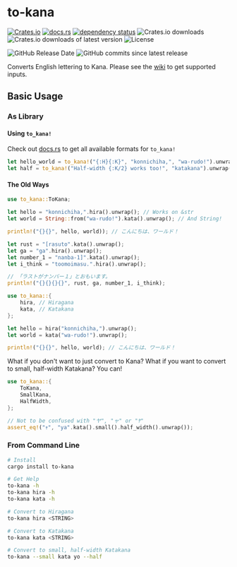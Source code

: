 # to-kana
[![Crates.io](https://img.shields.io/crates/v/to-kana)](https://crates.io/crates/to-kana)
[![docs.rs](https://docs.rs/to-kana/badge.svg)](https://docs.rs/to-kana/)
[![dependency status](https://deps.rs/repo/github/spenserblack/to-kana-rs/status.svg)](https://deps.rs/repo/github/spenserblack/to-kana-rs)
![Crates.io downloads](https://img.shields.io/crates/d/to-kana)
![Crates.io downloads of latest version](https://img.shields.io/crates/dv/to-kana)
![License](https://img.shields.io/crates/l/to-kana)


![GitHub Release Date](https://img.shields.io/github/release-date/spenserblack/to-kana-rs)
![GitHub commits since latest release](https://img.shields.io/github/commits-since/spenserblack/to-kana-rs/latest)

Converts English lettering to Kana.
Please see the [wiki](https://github.com/spenserblack/to-kana-rs/wiki) to get supported inputs.

## Basic Usage
### As Library
#### Using `to_kana!`
Check out [docs.rs](https://docs.rs/to-kana/) to get all available formats for `to_kana!`
```rust
let hello_world = to_kana!("{:H}{:K}", "konnichiha,", "wa-rudo!").unwrap();
let half = to_kana!("Half-width {:K/2} works too!", "katakana").unwrap();
```

#### The Old Ways
```rust
use to_kana::ToKana;

let hello = "konnichiha,".hira().unwrap(); // Works on &str
let world = String::from("wa-rudo!").kata().unwrap(); // And String!

println!("{}{}", hello, world)); // こんにちは、ワールド！

let rust = "[rasuto".kata().unwrap();
let ga = "ga".hira().unwrap();
let number_1 = "nanba-1]".kata().unwrap();
let i_think = "toomoimasu.".hira().unwrap();

// 「ラストがナンバー１」とおもいます。
println!("{}{}{}{}", rust, ga, number_1, i_think);
```
```rust
use to_kana::{
    hira, // Hiragana
    kata, // Katakana
};

let hello = hira("konnichiha,").unwrap();
let world = kata("wa-rudo!").unwrap();

println!("{}{}", hello, world); // こんにちは、ワールド！
```

What if you don't want to just convert to Kana? What if you want to convert to small, half-width Katakana? You can!
```rust
use to_kana::{
    ToKana,
    SmallKana,
    HalfWidth,
};

// Not to be confused with "ヤ", "ャ" or "ﾔ"
assert_eq!("ｬ", "ya".kata().small().half_width().unwrap());
```

### From Command Line
```bash
# Install
cargo install to-kana

# Get Help
to-kana -h
to-kana hira -h
to-kana kata -h

# Convert to Hiragana
to-kana hira <STRING>

# Convert to Katakana
to-kana kata <STRING>

# Convert to small, half-width Katakana
to-kana --small kata yo --half
```
